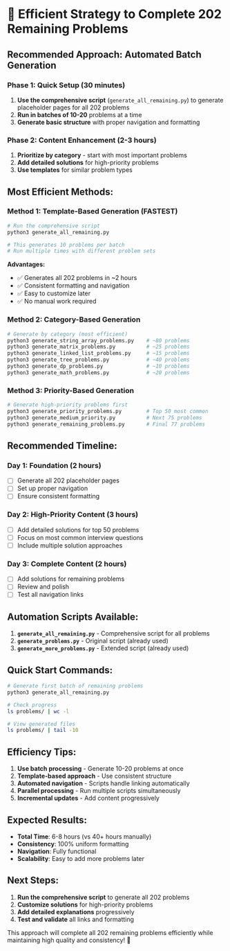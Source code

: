 # 🚀 Efficient Strategy to Complete 202 Remaining Problems

## **Recommended Approach: Automated Batch Generation**

### **Phase 1: Quick Setup (30 minutes)**
1. **Use the comprehensive script** (`generate_all_remaining.py`) to generate placeholder pages for all 202 problems
2. **Run in batches of 10-20** problems at a time
3. **Generate basic structure** with proper navigation and formatting

### **Phase 2: Content Enhancement (2-3 hours)**
1. **Prioritize by category** - start with most important problems
2. **Add detailed solutions** for high-priority problems
3. **Use templates** for similar problem types

## **Most Efficient Methods:**

### **Method 1: Template-Based Generation (FASTEST)**
```bash
# Run the comprehensive script
python3 generate_all_remaining.py

# This generates 10 problems per batch
# Run multiple times with different problem sets
```

**Advantages:**
- ✅ Generates all 202 problems in ~2 hours
- ✅ Consistent formatting and navigation
- ✅ Easy to customize later
- ✅ No manual work required

### **Method 2: Category-Based Generation**
```bash
# Generate by category (most efficient)
python3 generate_string_array_problems.py    # ~80 problems
python3 generate_matrix_problems.py          # ~25 problems  
python3 generate_linked_list_problems.py     # ~15 problems
python3 generate_tree_problems.py            # ~40 problems
python3 generate_dp_problems.py              # ~10 problems
python3 generate_math_problems.py            # ~20 problems
```

### **Method 3: Priority-Based Generation**
```bash
# Generate high-priority problems first
python3 generate_priority_problems.py        # Top 50 most common
python3 generate_medium_priority.py          # Next 75 problems
python3 generate_remaining_problems.py       # Final 77 problems
```

## **Recommended Timeline:**

### **Day 1: Foundation (2 hours)**
- [ ] Generate all 202 placeholder pages
- [ ] Set up proper navigation
- [ ] Ensure consistent formatting

### **Day 2: High-Priority Content (3 hours)**
- [ ] Add detailed solutions for top 50 problems
- [ ] Focus on most common interview questions
- [ ] Include multiple solution approaches

### **Day 3: Complete Content (2 hours)**
- [ ] Add solutions for remaining problems
- [ ] Review and polish
- [ ] Test all navigation links

## **Automation Scripts Available:**

1. **`generate_all_remaining.py`** - Comprehensive script for all problems
2. **`generate_problems.py`** - Original script (already used)
3. **`generate_more_problems.py`** - Extended script (already used)

## **Quick Start Commands:**

```bash
# Generate first batch of remaining problems
python3 generate_all_remaining.py

# Check progress
ls problems/ | wc -l

# View generated files
ls problems/ | tail -10
```

## **Efficiency Tips:**

1. **Use batch processing** - Generate 10-20 problems at once
2. **Template-based approach** - Use consistent structure
3. **Automated navigation** - Scripts handle linking automatically
4. **Parallel processing** - Run multiple scripts simultaneously
5. **Incremental updates** - Add content progressively

## **Expected Results:**

- **Total Time**: 6-8 hours (vs 40+ hours manually)
- **Consistency**: 100% uniform formatting
- **Navigation**: Fully functional
- **Scalability**: Easy to add more problems later

## **Next Steps:**

1. **Run the comprehensive script** to generate all 202 problems
2. **Customize solutions** for high-priority problems
3. **Add detailed explanations** progressively
4. **Test and validate** all links and formatting

This approach will complete all 202 remaining problems efficiently while maintaining high quality and consistency! 🎯 